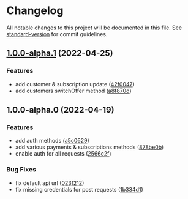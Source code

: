 # Changelog

All notable changes to this project will be documented in this file. See [standard-version](https://github.com/conventional-changelog/standard-version) for commit guidelines.

## [1.0.0-alpha.1](https://github.com/p3ol/subscribe-node-sdk/compare/v1.0.0-alpha.0...v1.0.0-alpha.1) (2022-04-25)


### Features

* add customer & subscription update ([42f0047](https://github.com/p3ol/subscribe-node-sdk/commit/42f00477bf7ffe68da2ead7e5be0bfe6b15d704e))
* add customers switchOffer method ([a8f870d](https://github.com/p3ol/subscribe-node-sdk/commit/a8f870d2b42c4292198a155682060d6333ae22b7))

## 1.0.0-alpha.0 (2022-04-19)


### Features

* add auth methods ([a5c0629](https://github.com/p3ol/subscribe-node-sdk/commit/a5c0629c4a3d367e8c97db1f373211be9a4a7e53))
* add various payments & subscriptions methods ([878be0b](https://github.com/p3ol/subscribe-node-sdk/commit/878be0b34c998ac79c055cf976351f3ec01be256))
* enable auth for all requests ([2566c2f](https://github.com/p3ol/subscribe-node-sdk/commit/2566c2fa742c18bdecf3fed24eca2782b97aa81e))


### Bug Fixes

* fix default api url ([023f212](https://github.com/p3ol/subscribe-node-sdk/commit/023f21208fe499fe147b460bbfd17993adb3aa65))
* fix missing credentials for post requests ([1b334d1](https://github.com/p3ol/subscribe-node-sdk/commit/1b334d1b93f0feadad8b70f33c6a4f0f371bb7a3))
